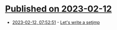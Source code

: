 # [Published on 2023-02-12](index.md)

* [2023-02-12, 07:52:51](https://news.ycombinator.com/item?id=34760828) - [Let&#x27;s write a setjmp](https://nullprogram.com/blog/2023/02/12/)
